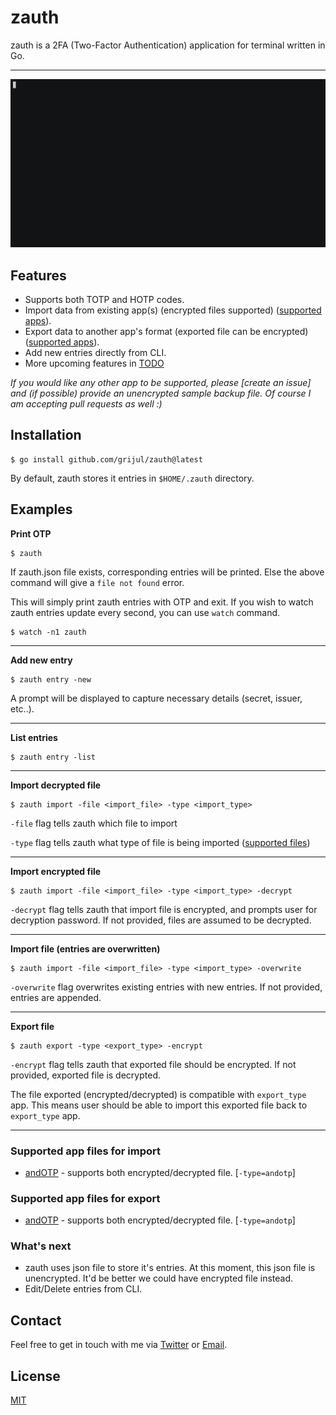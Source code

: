 # zauth

zauth is a 2FA (Two-Factor Authentication) application for terminal written in Go.


---


![zauth](/assets/zauth.gif)


## Features
- Supports both TOTP and HOTP codes.
- Import data from existing app(s) (encrypted files supported) ([supported apps]()).
- Export data to another app's format (exported file can be encrypted) ([supported apps]()).
- Add new entries directly from CLI.
- More upcoming features in [TODO]()

*If you would like any other app to be supported, please [create an issue] and (if possible) provide an unencrypted sample backup file. Of course I am accepting pull requests as well :)*

## Installation
    $ go install github.com/grijul/zauth@latest

By default, zauth stores it entries in `$HOME/.zauth` directory.

## Examples

**Print OTP**
    
    $ zauth


If zauth.json file exists, corresponding entries will be printed. Else the above command will give a `file not found` error.

This will simply print zauth entries with OTP and exit.
If you wish to watch zauth entries update every second, you can use `watch` command.

    $ watch -n1 zauth


---


**Add new entry**

    $ zauth entry -new

A prompt will be displayed to capture necessary details (secret, issuer, etc..).


---


**List entries**

    $ zauth entry -list


---


**Import decrypted file**
    
    $ zauth import -file <import_file> -type <import_type>

`-file` flag tells zauth which file to import

`-type` flag tells zauth what type of file is being imported ([supported files]())


---


**Import encrypted file**

    $ zauth import -file <import_file> -type <import_type> -decrypt



`-decrypt` flag tells zauth that import file is encrypted, and prompts user for decryption password. If not provided, files are assumed to be decrypted.


---


**Import file (entries are overwritten)**

    $ zauth import -file <import_file> -type <import_type> -overwrite

`-overwrite` flag overwrites existing entries with new entries. If not provided, entries are appended.


---


**Export file**

    $ zauth export -type <export_type> -encrypt

`-encrypt` flag tells zauth that exported file should be encrypted. If not provided, exported file is decrypted.

The file exported (encrypted/decrypted) is compatible with `export_type` app. This means user should be able to import this exported file back to `export_type` app.


---


### Supported app files for import
- [andOTP](https://github.com/andOTP/andOTP) - supports both encrypted/decrypted file. [`-type=andotp`]

### Supported app files for export
- [andOTP](https://github.com/andOTP/andOTP) - supports both encrypted/decrypted file. [`-type=andotp`]


### What's next
- zauth uses json file to store it's entries. At this moment, this json file is unencrypted. It'd be better we could have encrypted file instead.
- Edit/Delete entries from CLI.

## Contact
Feel free to get in touch with me via [Twitter](https://twitter.com/grijul) or [Email](mailto:grijul@protonmail.ch).


## License
[MIT]()

